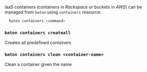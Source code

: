 IaaS containers  (containers in _Rackspace_ or buckets in _AWS_) can be managed from `baton` using `containers` resource:

``` bash
  baton containers <command>
```

### `baton containers createall`

Creates all predefined containers

### `baton containers clean <container-name>`

Clean a container given the name


[meta:title]: <> (containers: Containers management)